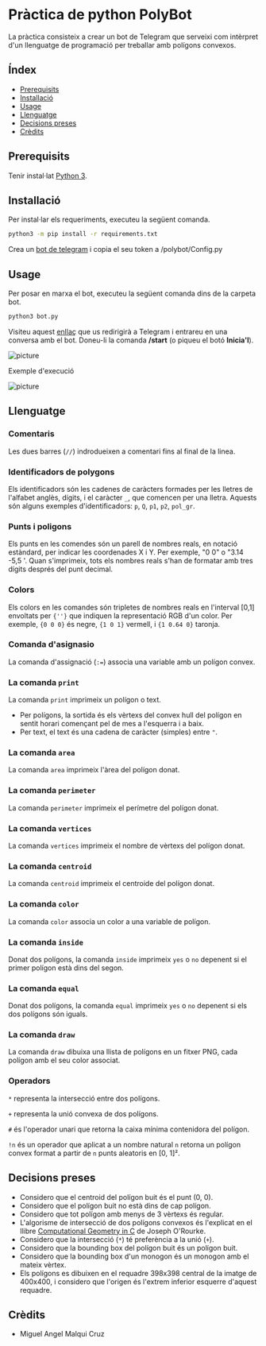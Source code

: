 # Pràctica de python PolyBot

La pràctica consisteix a crear un bot de Telegram que serveixi com intèrpret d'un llenguatge de programació 
per treballar amb polígons convexos.

## Índex

  - [Prerequisits](#prerequisits)
  - [Installació](#installació)
  - [Usage](#usage)
  - [Llenguatge](#llenguatge)  
  - [Decisions preses](#decisions-preses)  
  - [Crèdits](#crèdits)

## Prerequisits

Tenir instal·lat [Python 3](https://www.python.org/).


## Installació

Per instal·lar els requeriments, executeu la següent comanda.
```bash
python3 -m pip install -r requirements.txt
```
Crea un [bot de telegram](https://core.telegram.org/bots#3-how-do-i-create-a-bot) i copia el seu token a /polybot/Config.py

## Usage

Per posar en marxa el bot, executeu la següent comanda dins de la carpeta bot.
```bash
python3 bot.py
```

Visiteu aquest [enllaç](http://t.me/miquelangel99PolyBot) que us redirigirà a Telegram i entrareu en una conversa 
amb el bot. Doneu-li la comanda **/start** (o piqueu el botó **Inicia'l**).

![picture](images/polybot_start_command.png)

Exemple d'execució

![picture](images/polybot_sample_script.png)


## Llenguatge

### Comentaris
Les dues barres (`//`) indrodueixen a comentari fins al final de la linea.

### Identificadors de polygons

Els identificadors són les cadenes de caràcters formades per les lletres de l'alfabet anglès, dígits, i el caràcter `_`,
que comencen per una lletra. Aquests són alguns exemples d'identificadors: `p`, `Q`, `p1`, `p2`, `pol_gr`.

### Punts i poligons

Els punts en les comendes són un parell de nombres reals, en notació estàndard, per indicar les coordenades X i Y.
Per exemple, "0 0" o "3.14 -5,5 '. Quan s'imprimeix, tots els nombres reals s'han de formatar amb tres dígits després 
del punt decimal.

### Colors

Els colors en les comandes són tripletes de nombres reals en l'interval [0,1] envoltats per `{''}` que indiquen 
la representació RGB d'un color. Per exemple, `{0 0 0}` és negre, `{1 0 1}` vermell, i `{1 0.64 0}` taronja.

### Comanda d'asignasio

La comanda d'assignació (`:=`) associa una variable amb un polígon convex.

### La comanda `print`

La comanda `print` imprimeix un polígon o text.
- Per polígons, la sortida és els vèrtexs del convex hull del polígon en sentit horari començant pel de mes a l'esquerra i a baix.
- Per text, el text és una cadena de caràcter (simples) entre `"`.

### La comanda `area`

La comanda `area` imprimeix l'àrea del polígon donat.


### La comanda `perimeter`

La comanda `perimeter` imprimeix el perímetre del polígon donat.


### La comanda `vertices`

La comanda `vertices` imprimeix el nombre de vèrtexs del polígon donat.


### La comanda `centroid`

La comanda `centroid` imprimeix el centroide del polígon donat.


### La comanda `color`

La comanda `color` associa un color a una variable de polígon.


### La comanda `inside`

Donat dos polígons, la comanda `inside` imprimeix `yes` o `no` depenent si el primer polígon està dins del segon.

### La comanda `equal`

Donat dos polígons, la comanda `equal` imprimeix `yes` o `no` depenent si els dos polígons són iguals.

### La comanda `draw`

La comanda `draw` dibuixa una llista de polígons en un fitxer PNG, cada polígon amb el seu color associat.

### Operadors

`*` representa la intersecció entre dos polígons.

`+` representa la unió convexa de dos polígons.

`#` és l'operador unari que retorna la caixa mínima contenidora del polígon.

`!n` és un operador que aplicat a un nombre natural `n` retorna un polígon convex format a partir de `n` punts 
aleatoris en [0, 1]².


## Decisions preses

- Considero que el centroid del polígon buit és el punt (0, 0).
- Considero que el polígon buit no està dins de cap polígon.
- Considero que tot polígon amb menys de 3 vèrtexs és regular.
- L'algorisme de intersecció de dos polígons convexos és l'explicat en el llibre 
  [Computational Geometry in C](http://www.science.smith.edu/~jorourke/books/compgeom.html)
  de Joseph O'Rourke.
- Considero que la intersecció (`*`) té preferència a la unió (`+`).
- Considero que la bounding box del polígon buit és un polígon buit.
- Considero que la bounding box d'un monogon és un monogon amb el mateix vèrtex.
- Els polígons es dibuixen en el requadre 398x398 central de la imatge de 400x400, 
  i considero que l'origen és l'extrem inferior esquerre d'aquest requadre.

## Crèdits
 - Miguel Angel Malqui Cruz
